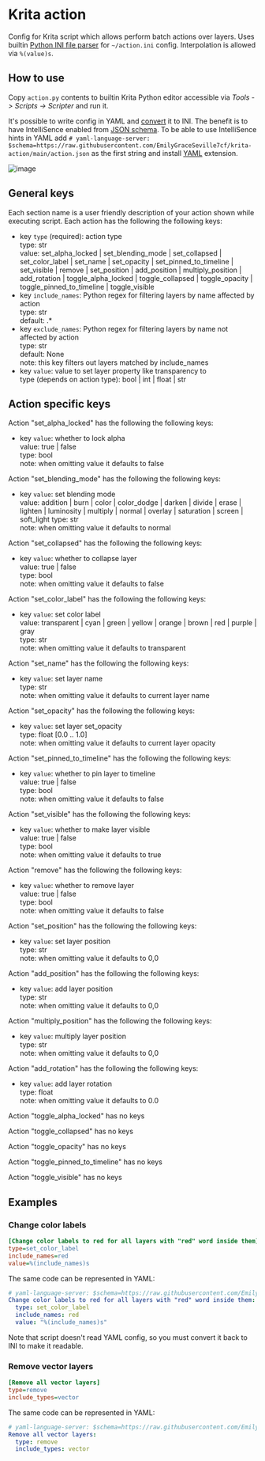 # Krita action

Config for Krita script which allows perform batch actions over layers. Uses
builtin [Python INI file parser][parser] for `~/action.ini` config.
Interpolation is allowed via `%(value)s`.

[parser]: https://docs.python.org/3/library/configparser.html

## How to use

Copy `action.py` contents to builtin Krita Python editor accessible via
*Tools -> Scripts -> Scripter* and run it.

It's possible to write config in YAML and [convert][converter] it to INI.
The benefit is to have IntelliSence enabled from [JSON schema][schema].
To be able to use IntelliSence hints in YAML add
`# yaml-language-server: $schema=https://raw.githubusercontent.com/EmilyGraceSeville7cf/krita-action/main/action.json`
as the first string and install [YAML][yaml] extension.

![image](https://github.com/EmilyGraceSeville7cf/krita-action/assets/42812113/1dd7b82b-0a4a-4c24-82c6-b8a5be54112b)

[converter]: https://marketplace.visualstudio.com/items?itemName=petli-full.json-to-yaml-and-more
[schema]: https://github.com/EmilyGraceSeville7cf/krita-action/blob/main/action.json
[yaml]: https://marketplace.visualstudio.com/items?itemName=redhat.vscode-yaml

## General keys

Each section name is a user friendly description of your action shown
while executing script. Each action has the following the following keys:

- key `type` (required): action type  
  type: str  
  value: set_alpha_locked | set_blending_mode | set_collapsed |
    set_color_label | set_name | set_opacity | set_pinned_to_timeline |
    set_visible | remove | set_position | add_position |
    multiply_position | add_rotation | toggle_alpha_locked |
    toggle_collapsed | toggle_opacity | toggle_pinned_to_timeline |
    toggle_visible  
- key `include_names`: Python regex for filtering layers by name affected by
    action  
  type: str  
  default: .*
- key `exclude_names`: Python regex for filtering layers by name not affected
    by action  
  type: str  
  default: None  
  note: this key filters out layers matched by include_names
- key `value`: value to set layer property like transparency to  
  type (depends on action type): bool | int | float | str

## Action specific keys

Action "set_alpha_locked" has the following the following keys:

- key `value`: whether to lock alpha  
  value: true | false  
  type: bool  
  note: when omitting value it defaults to false

Action "set_blending_mode" has the following the following keys:

- key `value`: set blending mode  
  value: addition | burn | color | color_dodge |
    darken | divide | erase | lighten | luminosity | multiply | normal |
    overlay | saturation | screen | soft_light
  type: str  
  note: when omitting value it defaults to normal

Action "set_collapsed" has the following the following keys:

- key `value`: whether to collapse layer  
  value: true | false  
  type: bool  
  note: when omitting value it defaults to false

Action "set_color_label" has the following the following keys:

- key `value`: set color label  
  value: transparent | cyan | green | yellow | orange | brown | red |
    purple | gray  
  type: str  
  note: when omitting value it defaults to transparent

Action "set_name" has the following the following keys:

- key `value`: set layer name  
  type: str  
  note: when omitting value it defaults to current layer name

Action "set_opacity" has the following the following keys:

- key `value`: set layer set_opacity  
  type: float [0.0 .. 1.0]  
  note: when omitting value it defaults to current layer opacity

Action "set_pinned_to_timeline" has the following the following keys:

- key `value`: whether to pin layer to timeline  
  value: true | false  
  type: bool  
  note: when omitting value it defaults to false

Action "set_visible" has the following the following keys:

- key `value`: whether to make layer visible  
  value: true | false  
  type: bool  
  note: when omitting value it defaults to true

Action "remove" has the following the following keys:

- key `value`: whether to remove layer  
  value: true | false  
  type: bool  
  note: when omitting value it defaults to false

Action "set_position" has the following the following keys:

- key `value`: set layer position  
  type: str  
  note: when omitting value it defaults to 0,0

Action "add_position" has the following the following keys:

- key `value`: add layer position  
  type: str  
  note: when omitting value it defaults to 0,0

Action "multiply_position" has the following the following keys:

- key `value`: multiply layer position  
  type: str  
  note: when omitting value it defaults to 0,0

Action "add_rotation" has the following the following keys:

- key `value`: add layer rotation  
  type: float  
  note: when omitting value it defaults to 0.0

Action "toggle_alpha_locked" has no keys

Action "toggle_collapsed" has no keys

Action "toggle_opacity" has no keys

Action "toggle_pinned_to_timeline" has no keys

Action "toggle_visible" has no keys

## Examples

### Change color labels

```ini
[Change color labels to red for all layers with "red" word inside them]
type=set_color_label
include_names=red
value=%(include_names)s
```

The same code can be represented in YAML:

```yaml
# yaml-language-server: $schema=https://raw.githubusercontent.com/EmilyGraceSeville7cf/krita-action/main/action.json
Change color labels to red for all layers with "red" word inside them:
  type: set_color_label
  include_names: red
  value: "%(include_names)s"
```

Note that script doesn't read YAML config, so you must convert it back to INI
to make it readable.

### Remove vector layers

```ini
[Remove all vector layers]
type=remove
include_types=vector
```

The same code can be represented in YAML:

```yaml
# yaml-language-server: $schema=https://raw.githubusercontent.com/EmilyGraceSeville7cf/krita-action/main/action.json
Remove all vector layers:
  type: remove
  include_types: vector
```
